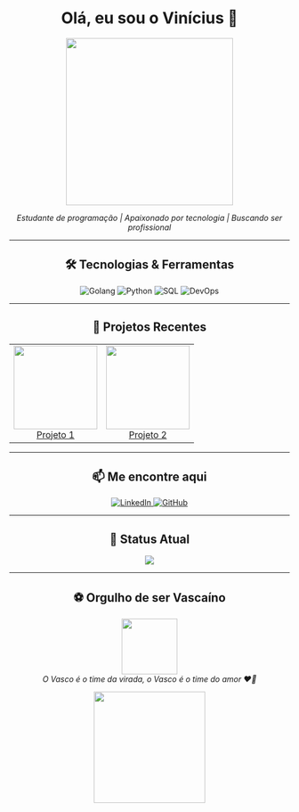 <h1 align="center">Olá, eu sou o Vinícius 👋</h1>

<p align="center">
  <img src="https://media.giphy.com/media/LHZyixOnHwDDy/giphy.gif" width="300"/>
</p>

<p align="center">
  <em>Estudante de programação | Apaixonado por tecnologia | Buscando ser profissional</em>
</p>

---

<h2 align="center">🛠 Tecnologias & Ferramentas</h2>
<p align="center">
  <img alt="Golang" src="https://img.shields.io/badge/Go-00ADD8?style=for-the-badge&logo=go&logoColor=white(https://imgur.com/a/a59MjnY" />
  <img alt="Python" src="https://img.shields.io/badge/Python-3776AB?style=for-the-badge&logo=python&logoColor=white" />
  <img alt="SQL" src="https://img.shields.io/badge/SQL-4479A1?style=for-the-badge&logo=postgresql&logoColor=white" />
  <img alt="DevOps" src="https://img.shields.io/badge/DevOps-0A66C2?style=for-the-badge&logo=azuredevops&logoColor=white" />
</p>

---

<h2 align="center">🚀 Projetos Recentes</h2>

<table align="center" cellspacing="15">
  <tr>
    <td align="center">
      <a href="https://github.com/seu-usuario/projeto1" target="_blank">
        <img src="https://user-images.githubusercontent.com/0000000/placeholder1.png" width="150" />
        <br />
        Projeto 1
      </a>
    </td>
    <td align="center">
      <a href="https://github.com/seu-usuario/projeto2" target="_blank">
        <img src="https://user-images.githubusercontent.com/0000000/placeholder2.png" width="150" />
        <br />
        Projeto 2
      </a>
    </td>
  </tr>
</table>

---

<h2 align="center">📫 Me encontre aqui</h2>
<p align="center">
  <a href="https://linkedin.com/in/seu-usuario" target="_blank">
    <img alt="LinkedIn" src="https://img.shields.io/badge/LinkedIn-0A66C2?style=for-the-badge&logo=linkedin&logoColor=white" />
  </a>
  <a href="https://github.com/seu-usuario" target="_blank">
    <img alt="GitHub" src="https://img.shields.io/badge/GitHub-181717?style=for-the-badge&logo=github&logoColor=white" />
  </a>
</p>

---

<h2 align="center">💬 Status Atual</h2>
<p align="center">
  <img src="https://readme-typing-svg.demolab.com?font=Fira+Code&size=24&duration=4000&pause=500&color=00FF00&center=true&vCenter=true&width=500&height=50&lines=Estudando+Go%2C+Python+e+SQL...;Construindo+projetos+reais...;Buscando+melhorar+sempre..." />
</p>

---

<h2 align="center">⚽ Orgulho de ser Vascaíno</h2>
<p align="center">
  <img src="https://upload.wikimedia.org/wikipedia/commons/thumb/9/93/CR_vasco_da_gama.svg/1200px-CR_vasco_da_gama.svg.png" width="100"/>
  <br/>
  <em>O Vasco é o time da virada, o Vasco é o time do amor ❤️🖤</em>
</p>

<p align="center">
  <img src="https://media.giphy.com/media/3o7btPCcdNniyf0ArS/giphy.gif" width="200" />
</p>
